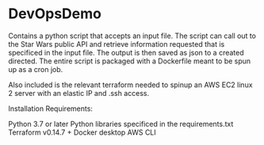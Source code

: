 # DevOpsDemo 

Contains a python script that accepts an input file. The script can call out to the Star Wars public API and retrieve information requested that is specificed in the input file. The output is then saved as json to a created directed. The entire script is packaged with a Dockerfile meant to be spun up as a cron job.

Also included is the relevant terraform needed to spinup an AWS EC2 linux 2 server with an elastic IP and .ssh access.

Installation Requirements:

Python 3.7 or later
Python libraries specificed in the requirements.txt
Terraform v0.14.7 +
Docker desktop
AWS CLI
